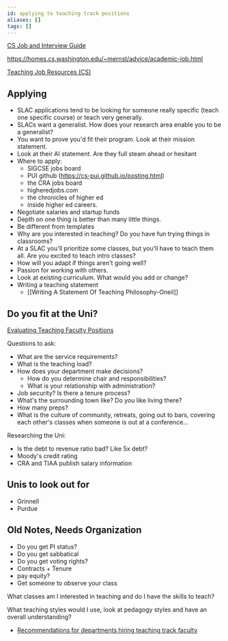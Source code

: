 ```yaml
---
id: applying to teaching track positions
aliases: []
tags: []
---
```

[CS Job and Interview Guide](https://csguides.github.io/grad-job-guide/)

https://homes.cs.washington.edu/~mernst/advice/academic-job.html

[Teaching Job Resources (CS)](https://docs.google.com/document/d/1bPwwrHwkLBcaEvAdMpPQEddVtVEj-8V1rJmBJJWxlwE/edit?tab=t.0)

Applying
--------

 - SLAC applications tend to be looking for someone really specific (teach one specific course) or teach very generally.
 - SLACs want a generalist. How does your research area enable you to be a generalist?
 - You want to prove you'd fit their program. Look at their mission statement.
 - Look at their AI statement. Are they full steam ahead or hesitant
 - Where to apply:
   - SIGCSE jobs board
   - PUI github (https://cs-pui.github.io/posting.html)
   - the CRA jobs board
   - higheredjobs.com
   - the chronicles of higher ed
   - inside higher ed careers.
 - Negotiate salaries and startup funds
 - Depth on one thing is better than many little things.
 - Be different from templates
 - Why are you interested in teaching? Do you have fun trying things in classrooms?
 - At a SLAC you'll prioritize some classes, but you'll have to teach them all. Are you excited to teach intro classes?
 - How will you adapt if things aren't going well?
 - Passion for working with others.
 - Look at existing curriculum. What would you add or change?
 - Writing a teaching statement
	 - [[Writing A Statement Of Teaching Philosophy-Oneil]]

Do you fit at the Uni?
----------------------

[Evaluating Teaching Faculty Positions](https://www.geoffreychallen.com/essays/2022-10-28-evaluating-teaching-faculty-positions)

Questions to ask:

 - What are the service requirements?
 - What is the teaching load?
 - How does your department make decisions?
   - How do you determine chair and responsibilities?
   - What is your relationship with administration?
 - Job security? Is there a tenure process?
 - What's the surrounding town like? Do you like living there?
 - How many preps?
 - What is the culture of community, retreats, going out to bars, covering each other's classes when someone is out at a conference...

Researching the Uni:

 - Is the debt to revenue ratio bad? Like 5x debt?
 - Moody's credit rating
 - CRA and TIAA publish salary information

Unis to look out for
--------------------

 - Grinnell
 - Purdue

Old Notes, Needs Organization
--------------------------------

 - Do you get PI status?
 - Do you get sabbatical
 - Do you get voting rights?
 - Contracts + Tenure
 - pay equity?
 - Get someone to observe your class

What classes am I interested in teaching and do I have the skills to teach?

What teaching styles would I use, look at pedagogy styles and have an overall understanding?

 - [Recommendations for departments hiring teaching track faculty](https://cra.org/resources/best-practice-memos/hiring-teaching-faculty-in-research-computing-departments/)

